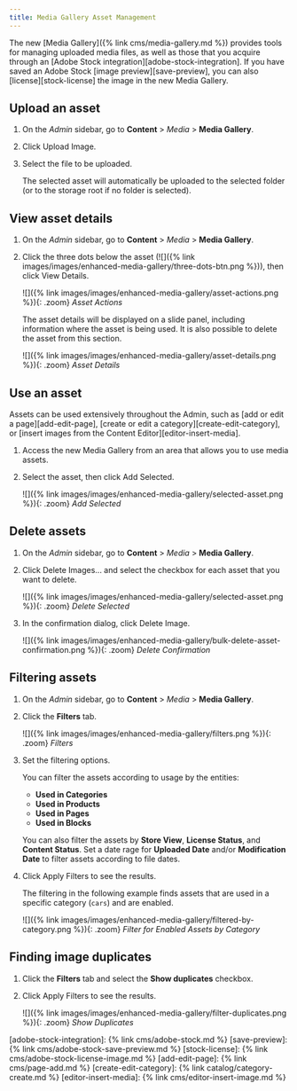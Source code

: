 ```yaml
---
title: Media Gallery Asset Management
---
```


The new [Media Gallery]({% link cms/media-gallery.md %}) provides tools for managing uploaded media files, as well as those that you acquire through an [Adobe Stock integration][adobe-stock-integration]. If you have saved an Adobe Stock [image preview][save-preview], you can also [license][stock-license] the image in the new Media Gallery.

## Upload an asset

1. On the _Admin_ sidebar, go to **Content** > _Media_ > **Media Gallery**.

1. Click <span class="btn">Upload Image</span>.

1. Select the file to be uploaded.

   The selected asset will automatically be uploaded to the selected folder (or to the storage root if no folder is selected).

## View asset details

1. On the _Admin_ sidebar, go to **Content** > _Media_ > **Media Gallery**.

1. Click the three dots below the asset (![]({% link images/images/enhanced-media-gallery/three-dots-btn.png %})), then click <span class="btn">View Details</span>.

    ![]({% link images/images/enhanced-media-gallery/asset-actions.png %}){: .zoom}
    _Asset Actions_

   The asset details will be displayed on a slide panel, including information where the asset is being used. It is also possible to delete the asset from this section.

    ![]({% link images/images/enhanced-media-gallery/asset-details.png %}){: .zoom}
    _Asset Details_

## Use an asset

Assets can be used extensively throughout the Admin, such as [add or edit a page][add-edit-page], [create or edit a category][create-edit-category], or [insert images from the Content Editor][editor-insert-media].

1. Access the new Media Gallery from an area that allows you to use media assets.

1. Select the asset, then click <span class="btn">Add Selected</span>.

    ![]({% link images/images/enhanced-media-gallery/selected-asset.png %}){: .zoom}
    _Add Selected_

## Delete assets

1. On the _Admin_ sidebar, go to **Content** > _Media_ > **Media Gallery**.

1. Click <span class="btn">Delete Images...</span> and select the checkbox for each asset that you want to delete.

    ![]({% link images/images/enhanced-media-gallery/selected-asset.png %}){: .zoom}
    _Delete Selected_

1. In the confirmation dialog, click <span class="btn">Delete Image</span>.

    ![]({% link images/images/enhanced-media-gallery/bulk-delete-asset-confirmation.png %}){: .zoom}
    _Delete Confirmation_

## Filtering assets

1. On the _Admin_ sidebar, go to **Content** > _Media_ > **Media Gallery**.

1. Click the **Filters** tab.

    ![]({% link images/images/enhanced-media-gallery/filters.png %}){: .zoom}
    _Filters_

1. Set the filtering options.

   You can filter the assets according to usage by the entities:

   - **Used in Categories**
   - **Used in Products**
   - **Used in Pages**
   - **Used in Blocks**

   You can also filter the assets by **Store View**, **License Status**, and **Content Status**. Set a date rage for **Uploaded Date** and/or **Modification Date** to filter assets according to file dates.
    
1. Click <span class="btn">Apply Filters</span> to see the results.

   The filtering in the following example finds assets that are used in a specific category (`cars`) and are enabled.  

    ![]({% link images/images/enhanced-media-gallery/filtered-by-category.png %}){: .zoom}
    _Filter for Enabled Assets by Category_

## Finding image duplicates

1. Click the **Filters** tab and select the **Show duplicates** checkbox.

1. Click <span class="btn">Apply Filters</span> to see the results.

    ![]({% link images/images/enhanced-media-gallery/filter-duplicates.png %}){: .zoom}
    _Show Duplicates_

[adobe-stock-integration]: {% link cms/adobe-stock.md %}
[save-preview]: {% link cms/adobe-stock-save-preview.md %}
[stock-license]: {% link cms/adobe-stock-license-image.md %}
[add-edit-page]: {% link cms/page-add.md %}
[create-edit-category]: {% link catalog/category-create.md %}
[editor-insert-media]: {% link cms/editor-insert-image.md %}
